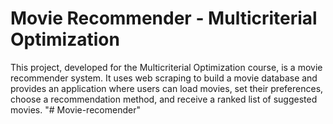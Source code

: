 # Movie Recommender - Multicriterial Optimization  

This project, developed for the Multicriterial Optimization course, is a movie recommender system. It uses web scraping to build a movie database and provides an application where users can load movies, set their preferences, choose a recommendation method, and receive a ranked list of suggested movies.
"# Movie-recomender" 
